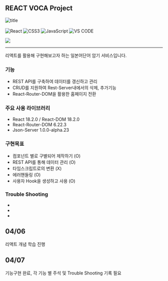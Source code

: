 ## REACT VOCA Project

![title](https://upload.wikimedia.org/wikipedia/commons/thumb/a/a7/React-icon.svg/150px-React-icon.svg.png) <br><br>
![React](https://img.shields.io/badge/-REACT-61DAFB?style=for-the-badge&logo=React&logoColor=white)
![CSS3](https://img.shields.io/badge/-CSS3-1572B6?style=for-the-badge&logo=css3&logoColor=white)
![JavaScript](https://img.shields.io/badge/-JavaScript-F7DF1E?style=for-the-badge&logo=javascript&logoColor=white)
![VS CODE](https://img.shields.io/badge/-VS%20CODE-007ACC?style=for-the-badge&logo=VisualStudioCode&logoColor=white)<br>

<a href="https://youtu.be/05uFo_-SGXU?list=PLZKTXPmaJk8J_fHAzPLH8CJ_HO_M33e7-">
<img src="https://img.shields.io/badge/-Reference%20Code-ac856e?style=for-the-badge&logoColor=white"></img>
</a>

<hr>
리액트를 활용해 구현해보고자 하는 일본어단어 암기 서비스입니다.

### 기능

-   REST API를 구축하여 데이터를 갱신하고 관리
-   CRUD를 지원하여 Rest-Server내에서의 삭제, 추가기능
-   React-Router-DOM을 활용한 홈페이지 전환

### 주요 사용 라이브러리
- React 18.2.0 / React-DOM 18.2.0
- React-Router-DOM 6.22.3
- Json-Server 1.0.0-alpha.23

### 구현목표
- 컴포넌트 별로 구별되어 제작하기 (O)
- REST API를 통해 데이터 관리 (O)
- 타임스크립트로의 변환 (X)
- 에러핸들링 (O)
- 사용자 Hook을 생성하고 사용 (O)

### Trouble Shooting

-
-
-


## 04/06
리액트 개념 학습 진행

## 04/07
기능구현 완료, 각 기능 별 주석 및 Trouble Shooting 기록 필요
